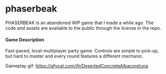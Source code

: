 # phaserbeak

PHASERBEAK is an abandoned WIP game that I made a while ago. The code and assets
are available to the public through the license in the repo.

#### Game Description
Fast-paced, local-multiplayer party game. Controls are simple to pick-up, but hard to master and every round features a different mechanic.

Gameplay gif: https://gfycat.com/ifr/DesertedConcreteAlbacoretuna

